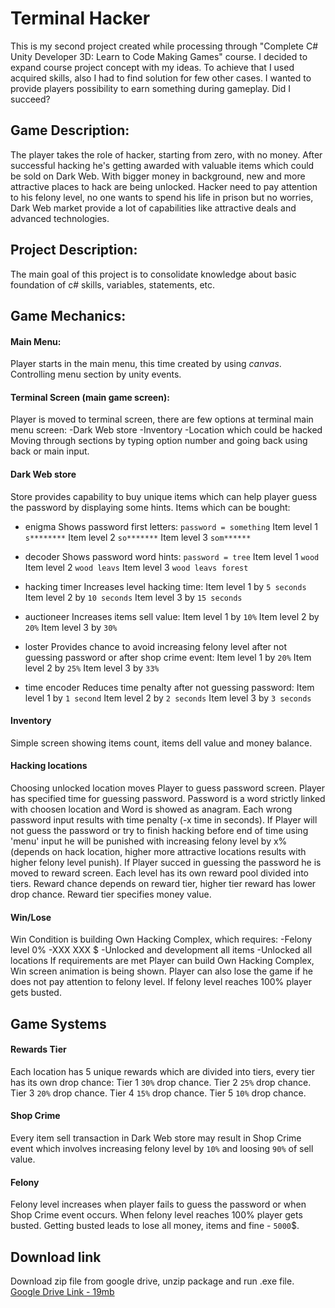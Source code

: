 # Terminal Hacker
This is my second project created while processing through "Complete C# Unity Developer 3D: Learn to Code Making Games" course. I decided to expand  course project concept with my ideas. To achieve that I used acquired skills, also I had to find solution for few other cases. I wanted to provide players possibility to earn something during gameplay. 
Did I succeed? 

## Game Description:
The player takes the role of hacker, starting from zero, with no money. After successful hacking he's getting awarded with valuable items which could be sold on Dark Web. With bigger money in background, new and more attractive places to hack are being unlocked. Hacker need to pay attention to his felony level, no one wants to spend his life in prison but no worries, Dark Web market provide a lot of capabilities like attractive deals and advanced technologies.

## Project Description:
The main goal of this project is to consolidate knowledge about basic foundation of c# skills, variables, statements, etc. 

## Game Mechanics:
#### Main Menu:
Player starts in the main menu, this time created by using *canvas*. Controlling menu section by unity events. 

#### Terminal Screen (main game screen):
Player is moved to terminal screen, there are few options at terminal main menu screen:
-Dark Web store 
-Inventory 
-Location which could be hacked 
Moving through sections by typing option number and going back using back or main input. 

#### Dark Web store
Store provides capability to buy unique items which can help player guess the password by displaying some hints. Items which can be bought:
- enigma
Shows password first letters:
`password = something`
Item level 1 `s********`
Item level 2 `so*******`
Item level 3 `som******`
- decoder
Shows password word hints:
`password = tree`
Item level 1 `wood`
Item level 2 `wood leavs`
Item level 3 `wood leavs forest`

- hacking timer
Increases level hacking time:
Item level 1 by `5 seconds`
Item level 2 by `10 seconds`
Item level 3 by  `15 seconds`

- auctioneer
Increases items sell value:
Item level 1 by `10%`
Item level 2 by `20%`
Item level 3 by `30%`

- loster
Provides chance to avoid increasing felony level after not guessing password or after shop crime event:
Item level 1 by `20%`
Item level 2 by `25%`
Item level 3 by `33%`

- time encoder
Reduces time penalty after not guessing password:
Item level 1 by `1 second`
Item level 2 by `2 seconds`
Item level 3 by `3 seconds`

#### Inventory 
Simple screen showing items count, items dell value and money balance. 

#### Hacking locations 
Choosing unlocked location moves Player to guess password screen. Player has specified time for guessing password. Password is a word strictly linked with choosen location and Word is showed as anagram. Each wrong password input results with time penalty (-x time in seconds). 
If Player will not guess the password or try to finish hacking before end of time using 'menu' input he will be punished with increasing felony level by x% (depends on hack location, higher more attractive locations results with higher felony level punish). 
If Player succed in guessing the password he is moved to reward screen. 
Each level has its own reward pool divided into tiers. 
Reward chance depends on reward tier, higher tier reward has lower drop chance. 
Reward tier specifies money value. 

#### Win/Lose
Win Condition is building Own Hacking Complex, which requires:
-Felony level 0%
-XXX XXX $
-Unlocked and development all items
-Unlocked all locations 
If requirements are met Player can build Own Hacking Complex, Win screen animation is being shown. 
Player can also lose the game if he does not pay attention to felony level. If felony level reaches 100% player gets busted.

## Game Systems
#### Rewards Tier
Each location has 5 unique rewards which are divided into tiers, every tier has its own drop chance:
Tier 1 `30%` drop chance.
Tier 2 `25%` drop chance.
Tier 3 `20%` drop chance.
Tier 4 `15%` drop chance.
Tier 5 `10%` drop chance.

#### Shop Crime
Every item sell transaction in Dark Web store may result in Shop Crime event which involves increasing felony level by `10%` and loosing `90%` of sell value.

#### Felony
Felony level increases when player fails to guess the password or when Shop Crime event occurs. When felony level reaches 100% player gets busted.
Getting busted leads to lose all money, items and fine - `5000`$.

## Download link
Download zip file from google drive, unzip package and run .exe file.  
[Google Drive Link - 19mb](https://drive.google.com/file/d/1o-TbGSCqqxlMH6LOZxCYtztj4dAId6CK/view?usp=sharing)

